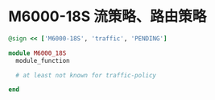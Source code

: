 
# M6000-18S 流策略、路由策略

```ruby
@sign << ['M6000-18S', 'traffic', 'PENDING']

module M6000_18S
  module_function

  # at least not known for traffic-policy

end
```